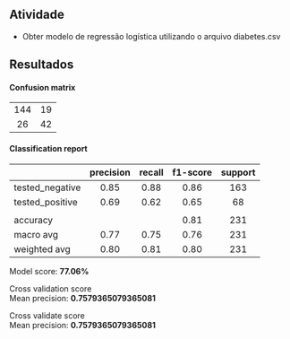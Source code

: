 ## Atividade

- Obter modelo de regressão logística utilizando o arquivo diabetes.csv

## Resultados

#### Confusion matrix

|  |  |
| :---: | :---: |
| 144 | 19 |
| 26 | 42 |

#### Classification report

|  | precision | recall | f1-score | support |
| :--- | :---: | :---: | :---: | :---: |
| tested_negative | 0.85 | 0.88 | 0.86 | 163 |
| tested_positive | 0.69 | 0.62 | 0.65 | 68 |
| |
| accuracy |  |  | 0.81 | 231 |
| macro avg | 0.77 | 0.75 | 0.76 | 231 |
| weighted avg | 0.80 | 0.81 | 0.80 | 231 |

Model score: **77.06%**

Cross validation score  
Mean precision: **0.7579365079365081**

Cross validate score  
Mean precision: **0.7579365079365081**
